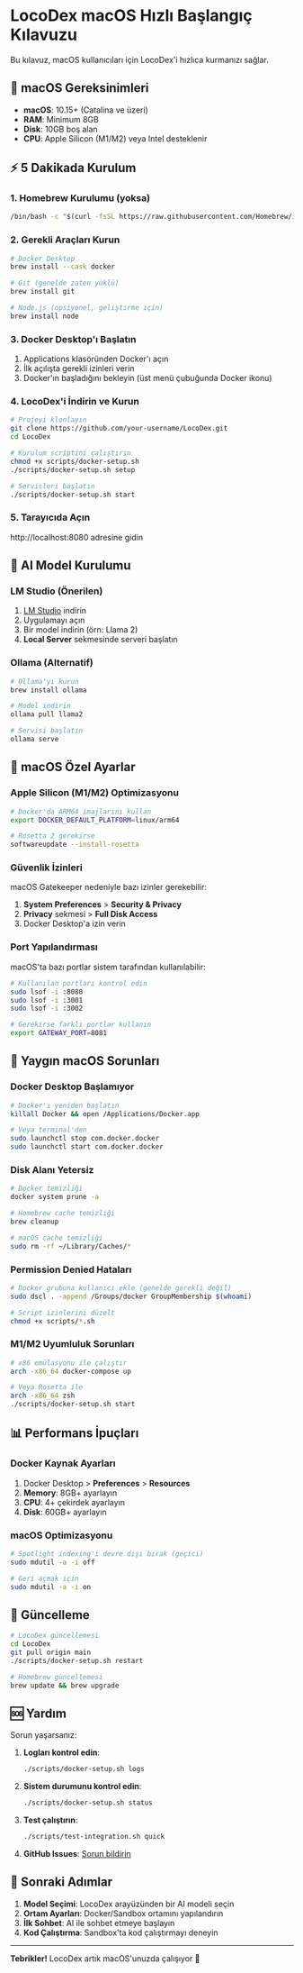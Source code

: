 # LocoDex macOS Hızlı Başlangıç Kılavuzu

Bu kılavuz, macOS kullanıcıları için LocoDex'i hızlıca kurmanızı sağlar.

## 🍎 macOS Gereksinimleri

- **macOS**: 10.15+ (Catalina ve üzeri)
- **RAM**: Minimum 8GB
- **Disk**: 10GB boş alan
- **CPU**: Apple Silicon (M1/M2) veya Intel desteklenir

## ⚡ 5 Dakikada Kurulum

### 1. Homebrew Kurulumu (yoksa)
```bash
/bin/bash -c "$(curl -fsSL https://raw.githubusercontent.com/Homebrew/install/HEAD/install.sh)"
```

### 2. Gerekli Araçları Kurun
```bash
# Docker Desktop
brew install --cask docker

# Git (genelde zaten yüklü)
brew install git

# Node.js (opsiyonel, geliştirme için)
brew install node
```

### 3. Docker Desktop'ı Başlatın
1. Applications klasöründen Docker'ı açın
2. İlk açılışta gerekli izinleri verin
3. Docker'ın başladığını bekleyin (üst menü çubuğunda Docker ikonu)

### 4. LocoDex'i İndirin ve Kurun
```bash
# Projeyi klonlayın
git clone https://github.com/your-username/LocoDex.git
cd LocoDex

# Kurulum scriptini çalıştırın
chmod +x scripts/docker-setup.sh
./scripts/docker-setup.sh setup

# Servisleri başlatın
./scripts/docker-setup.sh start
```

### 5. Tarayıcıda Açın
http://localhost:8080 adresine gidin

## 🤖 AI Model Kurulumu

### LM Studio (Önerilen)
1. [LM Studio](https://lmstudio.ai/) indirin
2. Uygulamayı açın
3. Bir model indirin (örn: Llama 2)
4. **Local Server** sekmesinde serveri başlatın

### Ollama (Alternatif)
```bash
# Ollama'yı kurun
brew install ollama

# Model indirin
ollama pull llama2

# Servisi başlatın
ollama serve
```

## 🔧 macOS Özel Ayarlar

### Apple Silicon (M1/M2) Optimizasyonu
```bash
# Docker'da ARM64 imajlarını kullan
export DOCKER_DEFAULT_PLATFORM=linux/arm64

# Rosetta 2 gerekirse
softwareupdate --install-rosetta
```

### Güvenlik İzinleri
macOS Gatekeeper nedeniyle bazı izinler gerekebilir:

1. **System Preferences** > **Security & Privacy**
2. **Privacy** sekmesi > **Full Disk Access**
3. Docker Desktop'a izin verin

### Port Yapılandırması
macOS'ta bazı portlar sistem tarafından kullanılabilir:

```bash
# Kullanılan portları kontrol edin
sudo lsof -i :8080
sudo lsof -i :3001
sudo lsof -i :3002

# Gerekirse farklı portlar kullanın
export GATEWAY_PORT=8081
```

## 🚨 Yaygın macOS Sorunları

### Docker Desktop Başlamıyor
```bash
# Docker'ı yeniden başlatın
killall Docker && open /Applications/Docker.app

# Veya terminal'den
sudo launchctl stop com.docker.docker
sudo launchctl start com.docker.docker
```

### Disk Alanı Yetersiz
```bash
# Docker temizliği
docker system prune -a

# Homebrew cache temizliği
brew cleanup

# macOS cache temizliği
sudo rm -rf ~/Library/Caches/*
```

### Permission Denied Hataları
```bash
# Docker grubuna kullanıcı ekle (genelde gerekli değil)
sudo dscl . -append /Groups/docker GroupMembership $(whoami)

# Script izinlerini düzelt
chmod +x scripts/*.sh
```

### M1/M2 Uyumluluk Sorunları
```bash
# x86 emülasyonu ile çalıştır
arch -x86_64 docker-compose up

# Veya Rosetta ile
arch -x86_64 zsh
./scripts/docker-setup.sh start
```

## 📊 Performans İpuçları

### Docker Kaynak Ayarları
1. Docker Desktop > **Preferences** > **Resources**
2. **Memory**: 8GB+ ayarlayın
3. **CPU**: 4+ çekirdek ayarlayın
4. **Disk**: 60GB+ ayarlayın

### macOS Optimizasyonu
```bash
# Spotlight indexing'i devre dışı bırak (geçici)
sudo mdutil -a -i off

# Geri açmak için
sudo mdutil -a -i on
```

## 🔄 Güncelleme

```bash
# LocoDex güncellemesi
cd LocoDex
git pull origin main
./scripts/docker-setup.sh restart

# Homebrew güncellemesi
brew update && brew upgrade
```

## 🆘 Yardım

Sorun yaşarsanız:

1. **Logları kontrol edin**:
   ```bash
   ./scripts/docker-setup.sh logs
   ```

2. **Sistem durumunu kontrol edin**:
   ```bash
   ./scripts/docker-setup.sh status
   ```

3. **Test çalıştırın**:
   ```bash
   ./scripts/test-integration.sh quick
   ```

4. **GitHub Issues**: [Sorun bildirin](https://github.com/your-username/LocoDex/issues)

## 🎯 Sonraki Adımlar

1. **Model Seçimi**: LocoDex arayüzünden bir AI modeli seçin
2. **Ortam Ayarları**: Docker/Sandbox ortamını yapılandırın
3. **İlk Sohbet**: AI ile sohbet etmeye başlayın
4. **Kod Çalıştırma**: Sandbox'ta kod çalıştırmayı deneyin

---

**Tebrikler!** LocoDex artık macOS'unuzda çalışıyor 🎉

